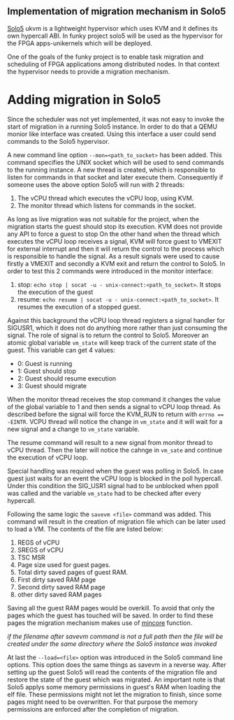 ## Implementation of migration mechanism in Solo5

[Solo5](https://github.com/Solo5/solo5) ukvm is a lightweight hypervisor which
uses KVM and it defines its own hypercall ABI. In funky project solo5 will be
used as the hypervisor for the FPGA apps-unikernels which will be deployed.

One of the goals of the funky project is to enable task migration and scheduling
of FPGA applications among distributed nodes. In that context the hypervisor
needs to provide a migration mechanism.

# Adding migration in Solo5

Since the scheduler was not yet implemented, it was not easy to invoke the start
of migration in a running Solo5 instance. In order to do that a QEMU monior like
interface was created. Using this interface a user could send commands to the
Solo5 hypervisor. 

A new command line option `--mon=<path_to_socket>` has been added. This command
specifies the UNIX socket which will be used to send commands to the running
instance. A new thread is created, which is responsible to listen for commands
in that socket and later execute them.  Consequently if someone uses the above
option Solo5 will run with 2 threads:
1. The vCPU thread which executes the vCPU loop, using KVM.
2. The monitor thread which listens for commands in the socket.

As long as live migration was not suitable for the project, when the migration
starts the guest should stop its execution. KVM does not provide any API to
force a guest to stop  On the other hand when the thread which  executes the
vCPU loop receives a signal, KVM will force guest to VMEXIT for external
interrupt and then it will return the control to the process which is
responsible to handle the signal. As a result signals were used to cause
firstly a VMEXIT and secondly a KVM exit and return the control to Solo5. In
order to test this 2 commands were introduced in the monitor interface:
1. stop: `echo stop | socat -u - unix-connect:<path_to_socket>`. It stops the
   execution of the guest
2. resume: `echo resume | socat -u - unix-connect:<path_to_socket>`. It resumes
   the execution of a stopped guest.

Against this background the vCPU loop thread registers a signal handler for
SIGUSR1, which it does not do anything more rather than just consuming the signal.
The role of signal is to return the control to Solo5. Moreover an atomic 
global variable `vm_state` will keep track of the current state of the guest.
This variable can get 4 values:
- 0: Guest is running
- 1: Guest should stop
- 2: Guest should resume execution
- 3: Guest should migrate

When the monitor thread receives the stop command it changes the value of the
global variable to 1 and then sends a signal to vCPU loop thread. As described
before the signal will force the KVM\_RUN to return with `errno == -EINTR`. VCPU
thread will notice the change in `vm_state` and it will wait for a new signal
and a change to `vm_state` variable. 

The resume command will result to a new signal from monitor thread to vCPU
thread. Then the later will notice the cahnge in `vm_sate` and continue the
execution of vCPU loop.

Special handling was required when the guest was polling in Solo5. In case
guest just waits for an event the vCPU loop is blocked in the poll hypercall.
Under this condition the SIG\_USR1 signal had to be unblocked when ppoll was
called and the variable `vm_state` had to be checked after every hypercall.

Following the same logic the `savevm <file>` command was added. This command will
result in the creation of migration file which can be later used to load a VM.
The contents of the file are listed below:
1. REGS of vCPU
2. SREGS of vCPU
3. TSC MSR
4. Page size used for guest pages.
5. Total dirty saved pages of guest RAM.
6. First dirty saved RAM page
7. Second dirty saved RAM page 
8. other dirty saved RAM pages

Saving all the guest RAM pages would be overkill. To avoid that only the pages
which the guest has touched will be saved. In order to find these pages the
migration mechanism makes use of
[mincore](https://man7.org/linux/man-pages/man2/mincore.2.html) function.

*if the filename after savevm command is not a full path then the file will be
created under the same directory where the Solo5 instance was invoked*

At last the `--load=<file>` option was introduced in the Solo5 command line
options. This option does the same things as savevm in a reverse way. After
setting up the guest Solo5 will read the contents of the migration file and
restore the state of the guest which was migrated. An important note is that
Solo5 applys some memory permissions in guest's RAM when loading the elf file.
These permissions might not let the migration to finish, since some pages might
need to be overwritten. For that purpose the memory permissions are enforced
after the completion of migration.
